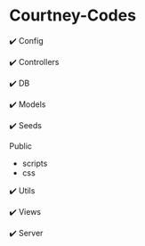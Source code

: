 # Courtney-Codes

✔️ Config     

✔️ Controllers       

✔️ DB      

✔️ Models     

✔️ Seeds     

Public   
- scripts
- css  

✔️ Utils     

✔️ Views      

✔️ Server     